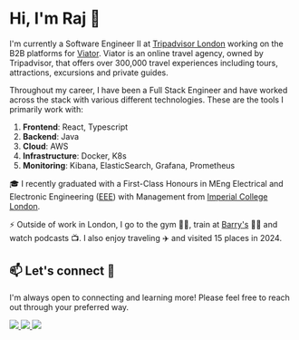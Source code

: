 # Hi, I'm Raj 👋

I'm currently a Software Engineer II at [Tripadvisor London](https://www.tripadvisor.com) working on the B2B platforms for [Viator](https://www.viator.com). 
Viator is an online travel agency, owned by Tripadvisor, that offers over 300,000 travel experiences including tours, attractions, excursions and private guides. 

Throughout my career, I have been a Full Stack Engineer and have worked across the stack with various different technologies. 
These are the tools I primarily work with:  

1. **Frontend**: React, Typescript
2. **Backend**: Java
3. **Cloud**: AWS
4. **Infrastructure**: Docker, K8s
5. **Monitoring**: Kibana, ElasticSearch, Grafana, Prometheus

🎓 I recently graduated with a First-Class Honours in MEng Electrical and Electronic Engineering ([EEE](https://www.imperial.ac.uk/electrical-engineering/)) with Management from [Imperial College London](https://imperial.ac.uk/).

⚡️ Outside of work in London, I go to the gym 🏋️‍♂️, train at [Barry's](https://www.barrys.com/) 🏃‍♂️ and watch podcasts 📺. I also enjoy traveling ✈️ and visited 15 places in 2024. 

## 📫 Let's connect 🙌

I'm always open to connecting and learning more! Please feel free to reach out through your preferred way. 

<div style="inline-block">
    <a href="https://www.linkedin.com/in/rajkjain/">
        <img src="https://img.shields.io/badge/LinkedIn-0077B5?style=for-the-badge&logo=linkedin&logoColor=white" />
    </a>
    <a href="mailto:rajkjain04@gmail.com">
        <img src="https://img.shields.io/badge/Gmail-D14836?style=for-the-badge&logo=gmail&logoColor=white" />
    </a>
    <a href="https://www.instagram.com/raj_jain99">
        <img src="https://img.shields.io/badge/Instagram-E4405F?style=for-the-badge&logo=instagram&logoColor=white" />
    </a>
</div>

